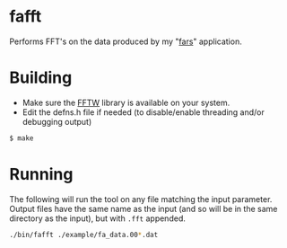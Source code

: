 # fafft
Performs FFT's on the data produced by my "[fars](https://github.com/stevemolloy/fars)" application.

# Building
- Make sure the [FFTW](https://www.fftw.org/download.html) library is available on your system.
- Edit the defns.h file if needed (to disable/enable threading and/or debugging output)

```bash
$ make
```
# Running
The following will run the tool on any file matching the input parameter.  Output files have the same name as the input (and so will be in the same directory as the input), but with `.fft` appended.
```bash
./bin/fafft ./example/fa_data.00*.dat
```
